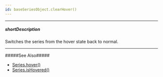 ```yaml
---
id: baseSeriesObject.clearHover()
---
```

---
##### shortDescription
Switches the series from the hover state back to normal.

---
#####See Also#####
- [Series.hover()](/api-reference/10%20UI%20Components/BaseChart/7%20Chart%20Elements/Series/3%20Methods/hover().md '{basewidgetpath}/Chart_Elements/Series/Methods/#hover')
- [Series.isHovered()](/api-reference/10%20UI%20Components/BaseChart/7%20Chart%20Elements/Series/3%20Methods/isHovered().md '{basewidgetpath}/Chart_Elements/Series/Methods/#isHovered')